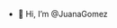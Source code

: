 - 👋 Hi, I’m @JuanaGomez


<!---
JuanaGomez/JuanaGomez is a ✨ special ✨ repository because its `README.md` (this file) appears on your GitHub profile.
You can click the Preview link to take a look at your changes.
--->
